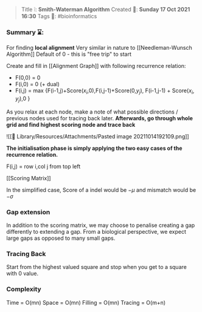 > Title ❕: **Smith-Waterman Algorithm**
> Created 📅: **Sunday 17 Oct 2021 16:30**
  Tags 📎: #bioinformatics 

### Summary ⌛:
For finding **local alignment**
Very similar in nature to [[Needleman-Wunsch Algorithm]]
Default of 0 - this is "free trip" to start

Create and fill in [[Alignment Graph]] with following recurrence relation:
- F(0,0) = 0
- F(i,0) = 0 (+ dual)
- F(i,j) = max {F(i-1,j)+Score($x_{i}$,0),F(i,j-1)+Score(0,$y_{j}$), F(i-1,j-1) + Score($x_{i},y_{j}$),0 }

As you relax at each node, make a note of what possible directions / previous nodes used for tracing back later. **Afterwards, go through whole grid and find highest scoring node and trace back**

![[📒 Library/Resources/Attachments/Pasted image 20211014192109.png]]


**The initialisation phase is simply applying the two easy cases of the recurrence relation.**

F(i,j) = row i,col j from top left

[[Scoring Matrix]]

In the simplified case, Score of a indel would be $-\mu$ and mismatch would be $-\sigma$

### Gap extension
In addition to the scoring matrix, we may choose to penalise creating a gap differently to extending a gap. From a biological perspective, we expect large gaps as opposed to many small gaps.

### Tracing Back
Start from the highest valued square and stop when you get to a square with 0 value.

### Complexity
Time = O(mn) Space = O(mn)
Filling = O(mn)
Tracing = O(m+n)